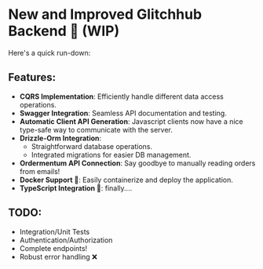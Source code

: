 # New and Improved Glitchhub Backend 🦦 (WIP)

Here's a quick run-down:

## Features:

- **CQRS Implementation**: Efficiently handle different data access operations.
- **Swagger Integration**: Seamless API documentation and testing.
- **Automatic Client API Generation**: Javascript clients now have a nice type-safe way to communicate with the server.
- **Drizzle-Orm Integration**:
  - Straightforward database operations.
  - Integrated migrations for easier DB management.
- **Ordermentum API Connection**: Say goodbye to manually reading orders from emails!
- **Docker Support 🐳**: Easily containerize and deploy the application.
- **TypeScript Integration 💫**: finally....
## TODO:
- Integration/Unit Tests
- Authentication/Authorization
- Complete endpoints!
- Robust error handling ❌

